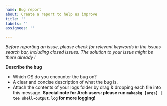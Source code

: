 ```yaml
---
name: Bug report
about: Create a report to help us improve
title: ''
labels: ''
assignees: ''

---
```


*Before reporting an issue, please check for relevant keywords in the issues search bar, including closed issues. The solution to your issue might be there already !*

**Describe the bug**
 - Which OS do you encounter the bug on?
 - A clear and concise description of what the bug is.
 - Attach the contents of your logs folder by drag & dropping each file into this message.
**Special note for Arch users: please run `makepkg [args] | tee shell-output.log` for more logging!**
